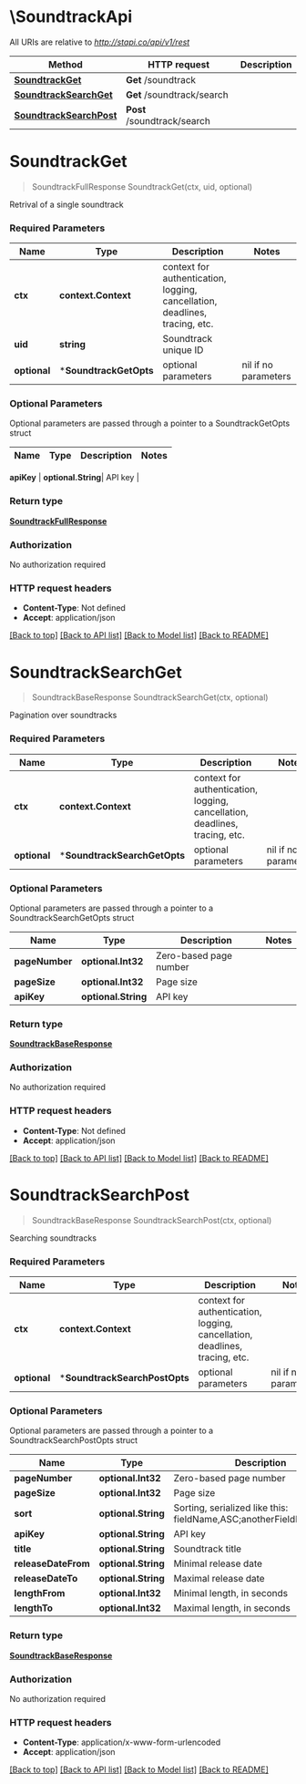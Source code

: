 # \SoundtrackApi

All URIs are relative to *http://stapi.co/api/v1/rest*

Method | HTTP request | Description
------------- | ------------- | -------------
[**SoundtrackGet**](SoundtrackApi.md#SoundtrackGet) | **Get** /soundtrack | 
[**SoundtrackSearchGet**](SoundtrackApi.md#SoundtrackSearchGet) | **Get** /soundtrack/search | 
[**SoundtrackSearchPost**](SoundtrackApi.md#SoundtrackSearchPost) | **Post** /soundtrack/search | 


# **SoundtrackGet**
> SoundtrackFullResponse SoundtrackGet(ctx, uid, optional)


Retrival of a single soundtrack

### Required Parameters

Name | Type | Description  | Notes
------------- | ------------- | ------------- | -------------
 **ctx** | **context.Context** | context for authentication, logging, cancellation, deadlines, tracing, etc.
  **uid** | **string**| Soundtrack unique ID | 
 **optional** | ***SoundtrackGetOpts** | optional parameters | nil if no parameters

### Optional Parameters
Optional parameters are passed through a pointer to a SoundtrackGetOpts struct

Name | Type | Description  | Notes
------------- | ------------- | ------------- | -------------

 **apiKey** | **optional.String**| API key | 

### Return type

[**SoundtrackFullResponse**](SoundtrackFullResponse.md)

### Authorization

No authorization required

### HTTP request headers

 - **Content-Type**: Not defined
 - **Accept**: application/json

[[Back to top]](#) [[Back to API list]](../README.md#documentation-for-api-endpoints) [[Back to Model list]](../README.md#documentation-for-models) [[Back to README]](../README.md)

# **SoundtrackSearchGet**
> SoundtrackBaseResponse SoundtrackSearchGet(ctx, optional)


Pagination over soundtracks

### Required Parameters

Name | Type | Description  | Notes
------------- | ------------- | ------------- | -------------
 **ctx** | **context.Context** | context for authentication, logging, cancellation, deadlines, tracing, etc.
 **optional** | ***SoundtrackSearchGetOpts** | optional parameters | nil if no parameters

### Optional Parameters
Optional parameters are passed through a pointer to a SoundtrackSearchGetOpts struct

Name | Type | Description  | Notes
------------- | ------------- | ------------- | -------------
 **pageNumber** | **optional.Int32**| Zero-based page number | 
 **pageSize** | **optional.Int32**| Page size | 
 **apiKey** | **optional.String**| API key | 

### Return type

[**SoundtrackBaseResponse**](SoundtrackBaseResponse.md)

### Authorization

No authorization required

### HTTP request headers

 - **Content-Type**: Not defined
 - **Accept**: application/json

[[Back to top]](#) [[Back to API list]](../README.md#documentation-for-api-endpoints) [[Back to Model list]](../README.md#documentation-for-models) [[Back to README]](../README.md)

# **SoundtrackSearchPost**
> SoundtrackBaseResponse SoundtrackSearchPost(ctx, optional)


Searching soundtracks

### Required Parameters

Name | Type | Description  | Notes
------------- | ------------- | ------------- | -------------
 **ctx** | **context.Context** | context for authentication, logging, cancellation, deadlines, tracing, etc.
 **optional** | ***SoundtrackSearchPostOpts** | optional parameters | nil if no parameters

### Optional Parameters
Optional parameters are passed through a pointer to a SoundtrackSearchPostOpts struct

Name | Type | Description  | Notes
------------- | ------------- | ------------- | -------------
 **pageNumber** | **optional.Int32**| Zero-based page number | 
 **pageSize** | **optional.Int32**| Page size | 
 **sort** | **optional.String**| Sorting, serialized like this: fieldName,ASC;anotherFieldName,DESC | 
 **apiKey** | **optional.String**| API key | 
 **title** | **optional.String**| Soundtrack title | 
 **releaseDateFrom** | **optional.String**| Minimal release date | 
 **releaseDateTo** | **optional.String**| Maximal release date | 
 **lengthFrom** | **optional.Int32**| Minimal length, in seconds | 
 **lengthTo** | **optional.Int32**| Maximal length, in seconds | 

### Return type

[**SoundtrackBaseResponse**](SoundtrackBaseResponse.md)

### Authorization

No authorization required

### HTTP request headers

 - **Content-Type**: application/x-www-form-urlencoded
 - **Accept**: application/json

[[Back to top]](#) [[Back to API list]](../README.md#documentation-for-api-endpoints) [[Back to Model list]](../README.md#documentation-for-models) [[Back to README]](../README.md)

